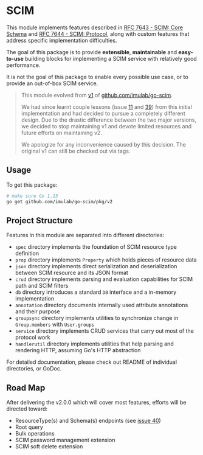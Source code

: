 # SCIM

This module implements features described in [RFC 7643 - SCIM: Core Schema](https://tools.ietf.org/html/rfc7643) and
[RFC 7644 - SCIM: Protocol](https://tools.ietf.org/html/rfc7644), along with custom features that address specific 
implementation difficulties.

The goal of this package is to provide __extensible__, __maintainable__ and __easy-to-use__ building blocks for 
implementing a SCIM service with relatively good performance.

It is not the goal of this package to enable every possible use case, or to provide an out-of-box SCIM service.

> This module evolved from [v1](https://github.com/imulab/go-scim/releases/tag/v1.0.1) of 
  [github.com/imulab/go-scim](https://github.com/imulab/go-scim/tree/v1.0.1). 
>
> We had since learnt couple lessons (issue [11](https://github.com/imulab/go-scim/issues/11) and [39](https://github.com/imulab/go-scim/issues/39)) 
  from this initial implementation and had decided to pursue a completely different design. Due to the drastic
  difference between the two major versions, we decided to stop maintaining v1 and devote limited resources and future 
  efforts on maintaining v2. 
>
> We apologize for any inconvenience caused by this decision. The original v1 can still be checked out via tags.

## Usage

To get this package:

```bash
# make sure Go 1.13
go get github.com/imulab/go-scim/pkg/v2
```

## Project Structure

Features in this module are separated into different directories:
- `spec` directory implements the foundation of SCIM resource type definition
- `prop` directory implements `Property` which holds pieces of resource data
- `json` directory implements direct serialization and deserialization between SCIM resource and its JSON format
- `crud` directory implements parsing and evaluation capabilities for SCIM path and SCIM filters
- `db` directory introduces a standard `DB` interface and a in-memory implementation
- `annotation` directory documents internally used attribute annotations and their purpose
- `groupsync` directory implements utilities to synchronize change in `Group.members` with `User.groups`
- `service` directory implements CRUD services that carry out most of the protocol work
- `handlerutil` directory implements utilities that help parsing and rendering HTTP, assuming Go's HTTP abstraction

For detailed documentation, please check out README of individual directories, or GoDoc.

## Road Map

After delivering the v2.0.0 which will cover most features, efforts will be directed toward:
- ResourceType(s) and Schema(s) endpoints (see [issue 40](https://github.com/imulab/go-scim/issues/40))
- Root query
- Bulk operations
- SCIM password management extension
- SCIM soft delete extension